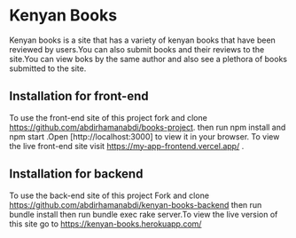 
# Kenyan Books

Kenyan books is a site that has a variety of kenyan books that have been reviewed by users.You can also submit books and their reviews to the site.You can view boks by the same author and also see a plethora of books submitted to the site.





## Installation for front-end

To use the front-end site of this project fork and clone https://github.com/abdirhamanabdi/books-project. then run npm install and npm start .Open [http://localhost:3000] to view it in your browser.
To view the live front-end site visit https://my-app-frontend.vercel.app/ .


## Installation for backend

To use the back-end site of this project Fork and clone https://github.com/abdirhamanabdi/kenyan-books-backend then run bundle install then run bundle exec rake server.To view the live version of this site go to https://kenyan-books.herokuapp.com/
